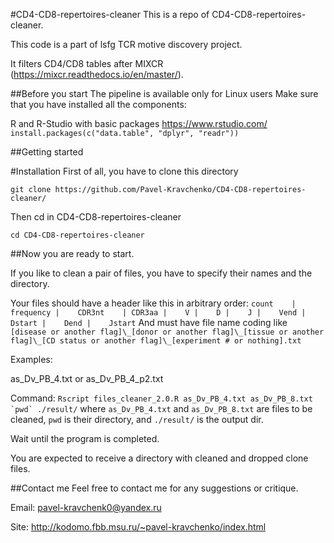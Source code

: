 #CD4-CD8-repertoires-cleaner
This is a repo of CD4-CD8-repertoires-cleaner.

This code is a part of lsfg TCR motive discovery project.

It filters CD4/CD8 tables after MIXCR (https://mixcr.readthedocs.io/en/master/).

##Before you start
The pipeline is available only for Linux users 
Make sure that you have installed all the components:

R and R-Studio with basic packages https://www.rstudio.com/
```install.packages(c("data.table", "dplyr", "readr"))```

##Getting started

#Installation
First of all, you have to clone this directory

```git clone https://github.com/Pavel-Kravchenko/CD4-CD8-repertoires-cleaner/```

Then cd in CD4-CD8-repertoires-cleaner

```cd CD4-CD8-repertoires-cleaner```


##Now you are ready to start.

If you like to clean a pair of files, you have to specify their names and the directory. 

Your files should have a header like this in arbitrary order: 
```count    | frequency |    CDR3nt    | CDR3aa |    V |    D |    J |    Vend |    Dstart |    Dend |    Jstart```
And must have file name coding like `[disease or another flag]\_[donor or another flag]\_[tissue or another flag]\_[CD status or another flag]\_[experiment # or nothing].txt`

Examples:

as_Dv_PB_4.txt or as_Dv_PB_4_p2.txt

Command: 
```Rscript files_cleaner_2.0.R as_Dv_PB_4.txt as_Dv_PB_8.txt `pwd` ./result/``` where `as_Dv_PB_4.txt` and `as_Dv_PB_8.txt` are files to be cleaned, `pwd` is their directory, and `./result/` is the output dir.

Wait until the program is completed.

You are expected to receive a directory with cleaned and dropped clone files.

##Contact me
Feel free to contact me for any suggestions or critique.

Email: pavel-kravchenk0@yandex.ru

Site: http://kodomo.fbb.msu.ru/~pavel-kravchenko/index.html
